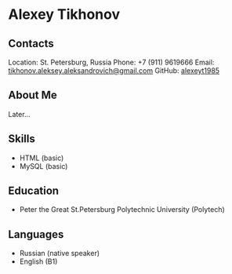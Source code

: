 # Alexey Tikhonov

## Contacts
Location: St. Petersburg, Russia
Phone: +7 (911) 9619666
Email: tikhonov.aleksey.aleksandrovich@gmail.com
GitHub: [alexeyt1985](https://github.com/alexeyt1985)

## About Me
Later...

## Skills
* HTML (basic)
* MySQL (basic)

## Education
* Peter the Great St.Petersburg Polytechnic University (Polytech)

## Languages
* Russian (native speaker)
* English (B1)